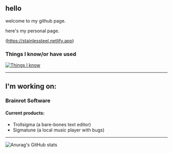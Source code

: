 ## hello
welcome to my github page.


here's my personal page.

(https://stainlessteel.netlify.app)
### Things I know/or have used
[![Things I know](https://skillicons.dev/icons?i=python,html,css,netlify,linux,docker,vscode)](https://skillicons.dev)
***
## I'm working on:
###  Brainrot Software
#### Current products:
- Trollsigma (a bare-bones text editor)
- Sigmatune (a local music player with bugs)
***
![Anurag's GitHub stats](https://github-readme-stats.vercel.app/api?username=stainlesteel&show_icons=true&theme=dark)
